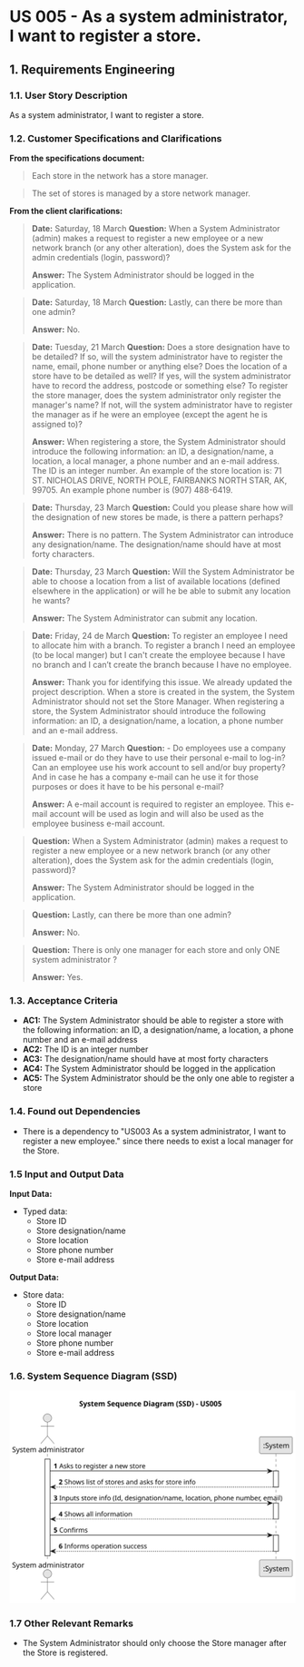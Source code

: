 # US 005 - As a system administrator, I want to register a store.

## 1. Requirements Engineering

### 1.1. User Story Description

As a system administrator, I want to register a store.

### 1.2. Customer Specifications and Clarifications 

**From the specifications document:**

>   Each store in the network has a store manager.

>	The set of stores is managed by a store network manager.

**From the client clarifications:**

> **Date:** Saturday, 18 March
> **Question:** When a System Administrator (admin) makes a request to register a new employee or a new network branch (or any other alteration), does the System ask for the admin credentials (login, password)?
> 
> **Answer:** The System Administrator should be logged in the application.

> **Date:** Saturday, 18 March
> **Question:** Lastly, can there be more than one admin?
> 
> **Answer:** No.

> **Date:**  Tuesday, 21 March
> **Question:** Does a store designation have to be detailed? If so, will the system administrator have to register the name, email, phone number or anything else?
> Does the location of a store have to be detailed as well? If yes, will the system administrator have to record the address, postcode or something else?
> To register the store manager, does the system administrator only register the manager's name?
> If not, will the system administrator have to register the manager as if he were an employee (except the agent he is assigned to)?
>
> **Answer:** When registering a store, the System Administrator should introduce the following information:
> an ID, a designation/name, a location, a local manager, a phone number and an e-mail address. The ID is an integer number.
> An example of the store location is: 71 ST. NICHOLAS DRIVE, NORTH POLE, FAIRBANKS NORTH STAR, AK, 99705. An example phone number is (907) 488-6419.

> **Date:** Thursday, 23  March
> **Question:** Could you please share how will the designation of new stores be made, is there a pattern perhaps?
> 
> **Answer:** There is no pattern. The System Administrator can introduce any designation/name. The designation/name should have at most forty characters.

> **Date:** Thursday, 23  March
> **Question:** Will the System Administrator be able to choose a location from a list of available locations (defined elsewhere in the application) or will he be able to submit any location he wants?
>
> **Answer:** The System Administrator can submit any location.

> **Date:** Friday, 24 de March
> **Question:** To register an employee I need to allocate him with a branch. To register a branch I need an employee (to be local manger) but I can't create the employee because I have no branch and I can’t create the branch because I have no employee.
> 
> **Answer:** Thank you for identifying this issue. We already updated the project description. When a store is created in the system, the System Administrator should not set the Store Manager.
When registering a store, the System Administrator should introduce the following information: an ID, a designation/name, a location, a phone number and an e-mail address.

> **Date:** Monday, 27 March
> **Question:** - Do employees use a company issued e-mail or do they have to use their personal e-mail to log-in? Can an employee use his work account to sell and/or buy property? And in case he has a company e-mail can he use it for those purposes or does it have to be his personal e-mail?
> 
> **Answer:** A e-mail account is required to register an employee. This e-mail account will be used as login and will also be used as the employee business e-mail account.

> **Question:** When a System Administrator (admin) makes a request to register a new employee or a new network branch (or any other alteration), does the System ask for the admin credentials (login, password)?
> 
> **Answer:** The System Administrator should be logged in the application.

> **Question:** Lastly, can there be more than one admin?
> 
> **Answer:** No.

> **Question:** There is only one manager for each store and only ONE system administrator ?
>
> **Answer:** Yes.

### 1.3. Acceptance Criteria
* **AC1:** The System Administrator should be able to register a store with the following information: an ID, a designation/name, a location, a phone number and an e-mail address
* **AC2:** The ID is an integer number
* **AC3:** The designation/name should have at most forty characters
* **AC4:** The System Administrator should be logged in the application
* **AC5:** The System Administrator should be the only one able to register a store

### 1.4. Found out Dependencies

* There is a dependency to "US003 As a system administrator, I want to register a new employee." since there needs to exist a local manager for the Store.
### 1.5 Input and Output Data

**Input Data:**

* Typed data:
    * Store ID
    * Store designation/name
    * Store location
    * Store phone number
    * Store e-mail address


**Output Data:**

* Store data:
    * Store ID
    * Store designation/name
    * Store location
    * Store local manager
    * Store phone number
    * Store e-mail address

### 1.6. System Sequence Diagram (SSD)


![](svg/us005-system-sequence-diagram.svg)

### 1.7 Other Relevant Remarks

* The System Administrator should only choose the Store manager after the Store is registered.
